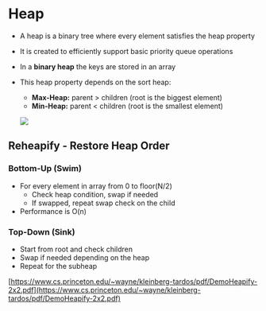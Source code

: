 # Heap

* A heap is a binary tree where every element satisfies the heap property
* It is created to efficiently support basic priority queue operations
* In a **binary heap** the keys are stored in an array
* This heap property depends on the sort heap:

  * **Max-Heap:** parent &gt; children \(root is the biggest element\)
  * **Min-Heap:** parent &lt; children \(root is the smallest element\)

  ![](../../.gitbook/assets/heap.png)

## Reheapify - Restore Heap Order

### Bottom-Up \(Swim\)

* For every element in array from 0 to floor\(N/2\)
  * Check heap condition, swap if needed
  * If swapped, repeat swap check on the child
* Performance is O\(n\)

### Top-Down \(Sink\)

* Start from root and check children
* Swap if needed depending on the heap
* Repeat for the subheap

[https://www.cs.princeton.edu/~wayne/kleinberg-tardos/pdf/DemoHeapify-2x2.pdf](https://www.cs.princeton.edu/~wayne/kleinberg-tardos/pdf/DemoHeapify-2x2.pdf)

